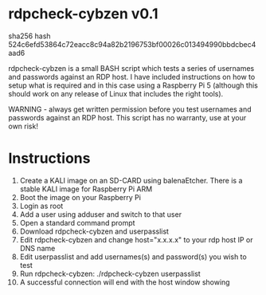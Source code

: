 # rdpcheck-cybzen v0.1

sha256 hash 524c6efd53864c72eacc8c94a82b2196753bf00026c013494990bbdcbec4aad6

rdpcheck-cybzen is a small BASH script which tests a series of usernames and passwords against an RDP host. I have included instructions on how to setup what is required and in this case using a Raspberry Pi 5 (although this should work on any release of Linux that includes the right tools).

WARNING - always get written permission before you test usernames and passwords against an RDP host. This script has no warranty, use at your own risk!

# Instructions

1. Create a KALI image on an SD-CARD using balenaEtcher. There is a stable KALI image for Raspberry Pi ARM
2. Boot the image on your Raspberry Pi
3. Login as root
4. Add a user using adduser and switch to that user
5. Open a standard command prompt
6. Download rdpcheck-cybzen and userpasslist
7. Edit rdpcheck-cybzen and change host="x.x.x.x" to your rdp host IP or DNS name
8. Edit userpasslist and add usernames(s) and password(s) you wish to test
9. Run rdpcheck-cybzen: ./rdpcheck-cybzen userpasslist
10. A successful connection will end with the host window showing

